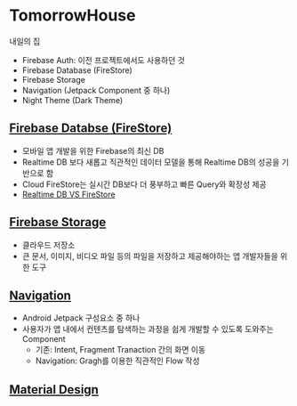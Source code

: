 # TomorrowHouse
내일의 집
  - Firebase Auth: 이전 프로젝트에서도 사용하던 것
  - Firebase Database (FireStore)
  - Firebase Storage
  - Navigation (Jetpack Component 중 하나)
  - Night Theme (Dark Theme)

## [Firebase Databse (FireStore)](https://firebase.google.com/docs/firestore?hl=ko&authuser=0)
  - 모바일 앱 개발을 위한 Firebase의 최신 DB
  - Realtime DB 보다 새롭고 직관적인 데이터 모델을 통해 Realtime DB의 성공을 기반으로 함
  - Cloud FireStore는 실시간 DB보다 더 풍부하고 빠른 Query와 확장성 제공
  - [Realtime DB VS FireStore](https://firebase.google.com/docs/firestore/rtdb-vs-firestore?hl=ko)

## [Firebase Storage](https://firebase.google.com/docs/storage?hl=ko)
  - 클라우드 저장소
  - 큰 문서, 이미지, 비디오 파일 등의 파일을 저장하고 제공해야하는 앱 개발자들을 위한 도구

## [Navigation](https://developer.android.com/guide/navigation?hl=ko)
  - Android Jetpack 구성요소 중 하나
  - 사용자가 앱 내에서 컨텐츠를 탐색하는 과정을 쉽게 개발할 수 있도록 도와주는 Component
      - 기존: Intent, Fragment Tranaction 간의 화면 이동
      - Navigation: Gragh를 이용한 직관적인 Flow 작성
   
## [Material Design](https://m2.material.io/design/color/the-color-system.html#color-theme-creation)
